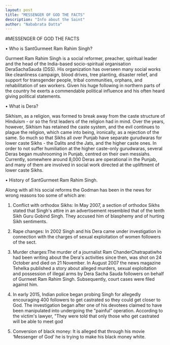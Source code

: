 ```yaml
---
layout: post
title: "MESSENGER OF GOD THE FACTS"
description: "Info about the Saint"
author: "Nababrata Datta"
---
```


#MESSENGER OF GOD THE FACTS

•	Who is SantGurmeet Ram Rahim Singh?

Gurmeet Ram Rahim Singh is a social reformer, preacher, spiritual leader and the head of the India-based socio-spiritual organisation DeraSachaSauda (DSS). His organization has overseen many social works like cleanliness campaign, blood drives, tree planting, disaster relief, and support for transgender people, tribal communities, orphans, and rehabilitation of sex workers. Given his huge following in northern parts of the country he exerts a commendable political influence and his often heard giving political statements.


•	What is Dera?

Sikhism, as a religion, was formed to break away from the caste structure of Hinduism - or so the first leaders of the religion had in mind. Over the years, however, Sikhism has retained the caste system, and the evil continues to plague the religion, which came into being, ironically, as a rejection of the same. So much so that Sikhs all over Punjab have separate gurudwaras for lower caste Sikhs - the Dalits and the Jats, and the higher caste ones. In order to not suffer humiliation at the higher caste-only gurudwaras, several Deras began mushrooming in Punjab, centred on their own messiahs. Currently, somewhere around 8,000 Deras are operational in the Punjab, and many of them are involved in social work directed at the upliftment of lower caste Sikhs.


•	History of SantGurmeet Ram Rahim Singh.

Along with all his social reforms the Godman has been in the news for wrong reasons too some of which are:

1.	Conflict with orthodox Sikhs: In May 2007, a section of orthodox Sikhs stated that Singh's attire in an advertisement resembled that of the tenth Sikh Guru Gobind Singh. They accused him of blasphemy and of hurting Sikh sentiments.

2.	Rape changes: In 2002 Singh and his Dera came under investigation in connection with the charges of sexual exploitation of women followers of the sect.

3.	Murder charges:The murder of a journalist Ram ChanderChatrapatiwho had been writing about the Dera's activities since then, was shot on 24 October and died on 21 November. In August 2007 the news magazine Tehelka published a story about alleged murders, sexual exploitation and possession of illegal arms by Dera Sacha Sauda followers on behalf of Gurmeet Ram Rahim Singh.
Subsequently, court cases were filed against him.

4.	In early 2015, Indian police began probing Singh for allegedly encouraging 400 followers to get castrated so they could get closer to God. The investigation began after one of his devotees claimed to have been manipulated into undergoing the "painful" operation. According to the victim's lawyer, "They were told that only those who get castrated will be able to meet god

5.	Conversion of black money: It is alleged that through his movie ‘Messenger of God’ he is trying to make his black money white.


